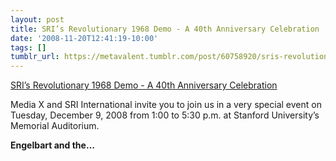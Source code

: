 ```yaml
---
layout: post
title: SRI’s Revolutionary 1968 Demo - A 40th Anniversary Celebration
date: '2008-11-20T12:41:19-10:00'
tags: []
tumblr_url: https://metavalent.tumblr.com/post/60758920/sris-revolutionary-1968-demo-a-40th-anniversary
---
```

[SRI’s Revolutionary 1968 Demo - A 40th Anniversary Celebration](https://metavalent.com/?p=971)  

Media X and SRI International invite you to join us in a very special event on Tuesday, December 9, 2008 from 1:00 to 5:30 p.m. at Stanford University’s Memorial Auditorium.

**Engelbart and the…**

